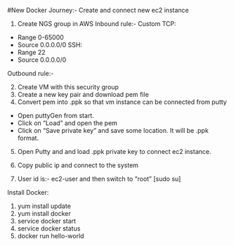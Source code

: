 #New Docker Journey:-
Create and connect new ec2 instance
1.	Create NGS group in AWS
Inbound rule:-
Custom TCP:
-	Range 0-65000
-	Source 0.0.0.0/0
SSH:
-	Range 22
-	Source 0.0.0.0/0
 

Outbound rule:-
 
2.	Create VM with this security group
3.	Create a new key pair and download pem file
4.	Convert pem into .ppk so that vm instance can be connected from putty
-	Open puttyGen from start.
-	Click on “Load” and open the pem
-	Click on “Save private key” and save some location. It will be .ppk format. 
5.	Open Putty and and load .ppk private key to connect ec2 instance. 
 
6.	Copy public ip and connect to the system
7.	User id is:- ec2-user and then switch to “root” [sudo su]

Install Docker:
1.	yum install update
2.	yum install docker
3.	service docker start
4.	service docker status
5.	docker run hello-world
